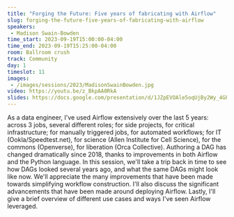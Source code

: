 ```yaml
---
title: "Forging the Future: Five years of fabricating with Airflow"
slug: forging-the-future-five-years-of-fabricating-with-airflow
speakers:
 - Madison Swain-Bowden
time_start: 2023-09-19T15:00:00-04:00
time_end: 2023-09-19T15:25:00-04:00
room: Ballroom crush
track: Community
day: 1
timeslot: 11
images:
 - /images/sessions/2023/MadisonSwainBowden.jpg
video: https://youtu.be/z_BkpAA0RkA
slides: https://docs.google.com/presentation/d/1JZpEVOAle5oqUjBy2Wy_4GPe1amDZziiZ8A66NW1kSk/edit?usp=drive_link
---
```


As a data engineer, I've used Airflow extensively over the last 5 years: across 3 jobs, several different roles; for side projects, for critical infrastructure; for manually triggered jobs, for automated workflows; for IT (Ookla/Speedtest.net), for science (Allen Institute for Cell Science), for the commons (Openverse), for liberation (Orca Collective). Authoring a DAG has changed dramatically since 2018, thanks to improvements in both Airflow and the Python language. In this session, we'll take a trip back in time to see how DAGs looked several years ago, and what the same DAGs might look like now. We'll appreciate the many improvements that have been made towards simplifying workflow construction. I'll also discuss the significant advancements that have been made around deploying Airflow. Lastly, I'll give a brief overview of different use cases and ways I've seen Airflow leveraged.